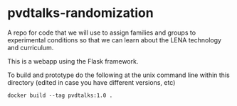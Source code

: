 # pvdtalks-randomization
A repo for code that we will use to assign families and groups to experimental conditions so that we can learn about the LENA technology and curriculum.

This is a webapp using the Flask framework.

To build and prototype do the following at the unix command line within this directory (edited in case you have different versions, etc)

```
docker build --tag pvdtalks:1.0 .


```
